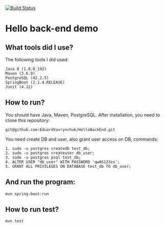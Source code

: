 [![Build Status](https://travis-ci.com/EduardVavrynchuk/HelloBackEnd.svg?branch=master)](https://travis-ci.com/EduardVavrynchuk/HelloBackEnd)

# Hello back-end demo

## What tools did I use?

The following tools I did used:

    Java 8 (1.8.0_192)
    Maven (3.6.0)
    PostgreSQL (42.2.5)
    SpringBoot (2.1.4.RELEASE)
    Junit (4.12)

## How to run?

You should have Java, Maven, PostgreSQL. After installation, you need to clone this repository:

    git@github.com:EduardVavrynchuk/HelloBackEnd.git

You need create DB and user, also grant user access on DB, commands:

    1. sudo -u postgres createdb test_db;
    2. sudo -u postgres createuser db_user;
    3. sudo -u postgres psql test_db;
    4. ALTER USER "db_user" WITH PASSWORD 'qwAS123zx';
    5. GRANT ALL PRIVILEGES ON DATABASE test_db TO db_user;
    
## And run the program:

    mvn spring-boot:run
    
## How to run test?

    mvn test
